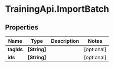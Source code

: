 # TrainingApi.ImportBatch

## Properties
Name | Type | Description | Notes
------------ | ------------- | ------------- | -------------
**tagIds** | **[String]** |  | [optional] 
**ids** | **[String]** |  | [optional] 


